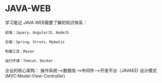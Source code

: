 # JAVA-WEB
学习笔记
JAVA WEB需要了解的知识体系：

    前端：Jquery、AngularJS、NodeJS
    
    后端：Spring、Struts、Mybatis
    
    构建工具：Maven
    
    运行环境：Tomcat、Docker
    
企业的核心架构：
    操作系统-->数据库-->中间件-->开发平台（JAVAEE) 设计模式(MVC:Model-View-Controller)

